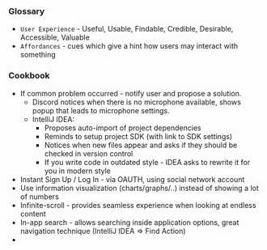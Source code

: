 
### Glossary
* `User Experience` - Useful, Usable, Findable, Credible, Desirable, Accessible, Valuable
* `Affordances` - cues which give a hint how users may interact with something

### Cookbook
* If common problem occurred - notify user and propose a solution.
	* Discord notices when there is no microphone available, shows popup that leads to microphone settings.
	* IntelliJ IDEA:
		* Proposes auto-import of project dependencies
		* Reminds to setup project SDK (with link to SDK settings)
		* Notices when new files appear and asks if they should be checked in version control
		* If you write code in outdated style - IDEA asks to rewrite it for you in modern style
* Instant Sign Up / Log In - via OAUTH, using social network account
* Use information visualization (charts/graphs/..) instead of showing a lot of numbers
* Infinite-scroll - provides seamless experience when looking at endless content
* In-app search - allows searching inside application options, great navigation technique (IntelliJ IDEA => Find Action)
* 
